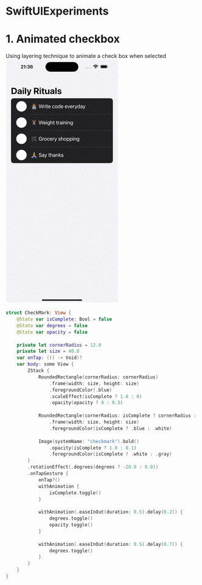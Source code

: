 # SwiftUIExperiments

# 1. Animated checkbox

Using layering technique to animate a check box when selected
![check box](/Resources/screen_recording.gif "Animated Checkbox")


```swift
struct CheckMark: View {
	@State var isComplete: Bool = false
	@State var degrees = false
	@State var opacity = false

	private let cornerRadius = 12.0
	private let size = 40.0
	var onTap: (() -> Void)?
	var body: some View {
		ZStack {
			RoundedRectangle(cornerRadius: cornerRadius)
				.frame(width: size, height: size)
				.foregroundColor(.blue)
				.scaleEffect(isComplete ? 1.8 : 0)
				.opacity(opacity ? 0 : 0.5)

			RoundedRectangle(cornerRadius: isComplete ? cornerRadius : 20.0)
				.frame(width: size, height: size)
				.foregroundColor(isComplete ? .blue : .white)

			Image(systemName: "checkmark").bold()
				.opacity(isComplete ? 1.0 : 0.1)
				.foregroundColor(isComplete ? .white : .gray)
		}
		.rotationEffect(.degrees(degrees ? -20.0 : 0.0))
		.onTapGesture {
			onTap?()
			withAnimation {
				isComplete.toggle()
			}

			withAnimation(.easeInOut(duration: 0.5).delay(0.2)) {
				degrees.toggle()
				opacity.toggle()
			}

			withAnimation(.easeInOut(duration: 0.5).delay(0.7)) {
				degrees.toggle()
			}
		}
	}
}
```